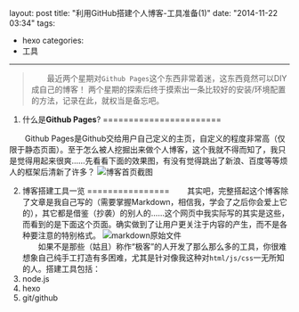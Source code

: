 layout: post
title: "利用GitHub搭建个人博客-工具准备(1)"
date: "2014-11-22 03:34"
tags:
- hexo
categories:
- 工具
------

>　　最近两个星期对`Github Pages`这个东西非常着迷，这东西竟然可以DIY成自己的博客！ 两个星期的探索后终于摸索出一条比较好的安装/环境配置的方法，记录在此，就权当是备忘吧。

1. 什么是**Github Pages**?
=======================

　　Github Pages是Github交给用户自己定义的主页，自定义的程度非常高（仅限于静态页面）。至于怎么被人挖掘出来做个人博客，这个我就不得而知了，我只是觉得用起来很爽……先看看下面的效果图，有没有觉得跳出了新浪、百度等等烦人的框架后清新了许多？ ![博客首页截图](http://du00.qiniudn.com/2014/11/博客首页截图.png)

2. 博客搭建工具一览
================
　　其实吧，完整搭起这个博客除了文章是我自己写的（需要掌握Markdown，相信我，学会了之后你会爱上它的），其它都是借鉴（抄袭）的别人的……这个网页中我实际写的其实是这些，而看到的是下面这个页面。确实做到了让用户更关注于内容的产生，而不是各种要注意的特别格式。
![markdown原始文件](http://du00.qiniudn.com/2014/11/markdown原始文件.png)  
　　如果不是那些（姑且）称作“极客”的人开发了那么那么多的工具，你很难想象自己纯手工打造有多困难，尤其是针对像我这种对`html/js/css`一无所知的人。搭建工具包括：
1. node.js
2. hexo
3. git/github

<!-- more >

### 2.1 安装chocolatey
　　[chocolatey](https://chocolatey.org)是面向Windows的类apt/yum/brew这样的包管理工具，有了这么个好东西Windows下配置编程环境就不会再那么复杂了。在命令行（在Power Shell中执行引号中的内容在我的机器上会出错）中贴上以下语句
```sh
@powershell -NoProfile -ExecutionPolicy unrestricted -Command "iex ((new-object net.webclient).DownloadString('https://chocolatey.org/install.ps1'))" && SET PATH=%PATH%;%ALLUSERSPROFILE%\chocolatey\bin
```
即可完成安装。如果跟我一样有不把东西安装在C盘的习惯，可以按照如下操作：  
　　默认Chocolatey会安装到`C:\ProgramData\`下，可以将这个文件夹移动到别的地方，然后在**系统 -> 高级系统设置 -> 环境变量**中修改`ChocolateyInstall`和`PATH`为相应的路径就可以了。

### 2.2 安装git  
　　GitHub Pages的文章发布会使用到Git这个工具，对程序员来说Git肯定是相当熟悉的。
```sh
choco install git
```
　　坑爹，怎么把git安装到C盘去了？这个没办法，全自动的就是这么任性。但是这并不是说上面移动Chocolatey的位置就没有意义了，还是有其它更大的软件会装到那里的。

### 2.3 安装node.js  
　　搭建博客、生成页面的工具是用这个写的，各种插件及依赖也是node自动完成的。
```sh
choco install nodejs
choco install npm
```

### 2.4	安装hexo  
　　[hexo](http://hexo.io)是用来从markdown的纯文本自动生成网页的工具，比起同类产品`jeklly`来说，上手简单得不只一点半点（我在学jeklly的时候始终弄不明白，差点放弃GitHub Pages，幸运地是我找到了hexo）。
```sh
npm install -g hexo
```
　　这里需要注意的是直接在命令行中输入hexo是找不到命令的（工具还是不完善），需要手工去把hexo所在目录加入到PATH中。进入**环境变量**在`PATH`中加入类似于`E:\Programming\chocolatey\lib\nodejs.commandline.0.10.33\tools;`这样的路径。记得重新开一个命令行来保证环境变量生效。然后使用以下命令来完成一个hexo管理的博客的结构初始化：
```sh
mkdir blog
cd blog
hexo init
# 这时hexo会提醒你可能需要npm install来完成初始化
npm install
# 下面可选，完成后就可以从网页看到最原始的样子了
hexo g # 等同于hexo generate，生成静态页面
hexo s # 等同于hexo server，启动一个本地站点，可以在浏览器中输入 (localhost:4040) 来查看页面的样子，`ctrl + c`停掉。
```
![插图 - 初始网页](http://du00.qiniudn.com/2014/11/hexo本地截图.png)

### 2.5（可选）安装[Atom](https://atom.io/)
　　Atom是支持markdown的编辑器，类似于SublimeText，但是插件功能更为强大。有国人为Atom写了`Atom Markdown Writer`，用来编辑、管理hexo/jeklly生成的静态站点还是非常方便的。
```sh
choco install atom
```
　　Atom的配置以后再讲。

需要安装的基本工具就到此结束了。

2. 配置自己的GitHub Pages
======================
　　这一部分将会建立本地工具与远程站点之间的联系，并且能够把页面推送到远程站点。对于GitHub Pages来说则是将本地生成的静态站点推送到某个特定的Repository就可以完成站点的搭建/更新。
###2.1 创建GitHub Pages 　　
　　在GitHub上创建一个Repository，命名必须是类似于`du00cs.github.io`，创建之后在下一页选择`Settings`找到`Automatic page generator`，下一步下一步直接`Publish page`，然后按照提示等待10（多）分钟，再去访问`du00cs.github.io`就看到初始页面了。

###2.2 将hexo与GitHub远程库关联

1. 为了提交方便，需要把自己的`SSH-KEY`放到GitHub上，具体操作在[SSH Keys](https://github.com/settings/ssh)的帮助文档中有详细介绍。
2. 找到blog目录下的`_config.yml`，仿照类似修改`deploy`部分
```yaml
deploy:
  type: github
  repo: https://github.com/du00cs/du00cs.github.io.git
```

###2.3 发布博客

```sh
# hexo clean #如有必要可以清空
hexo g #生成站点内容
hexo s #你可能需要在本地预览
hexo d #发布，可以稍后在github上看到更新，一般没有什么延迟
```

　　这样就完成了所有工具的准备，剩下的就是需要一个内容的生产者和调整样式、主题的设计师。
